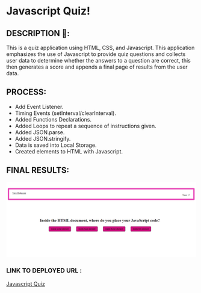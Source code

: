 # Javascript Quiz!

## DESCRIPTION 📖:
This is a quiz application using HTML, CSS, and Javascript. This application emphasizes the use of Javascript to provide quiz questions and collects user data to determine whether the answers to a question are correct, this then generates a score and appends a final page of results from the user data.

## PROCESS:
* Add Event Listener.
* Timing Events (setInterval/clearInterval).
* Added Functions Declarations.
* Added Loops to repeat a sequence of instructions given.
* Added JSON.parse.
* Added JSON.stringify.
* Data is saved into Local Storage.
* Created elements to HTML with Javascript.

## FINAL RESULTS:
![Javascript Quiz Screenshot](./assets/images/javascriptQuiz.PNG)


### LINK TO DEPLOYED URL :
[Javascript Quiz](https://abanae.github.io/Javascript-Quiz/index.html)
